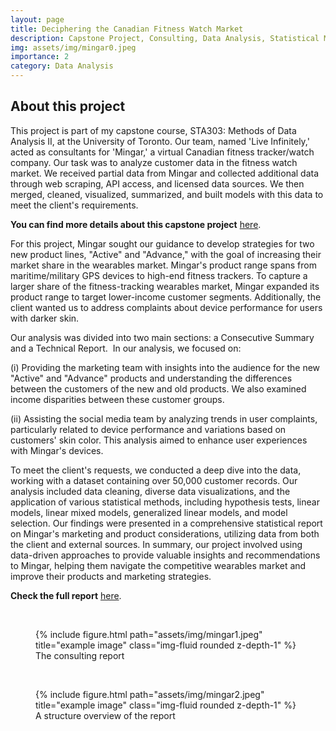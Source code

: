 ```yaml
---
layout: page
title: Deciphering the Canadian Fitness Watch Market
description: Capstone Project, Consulting, Data Analysis, Statistical Modeling
img: assets/img/mingar0.jpeg
importance: 2
category: Data Analysis
---
```


## About this project

This project is part of my capstone course, STA303: Methods of Data Analysis II, at the University of Toronto. Our team, named 'Live Infinitely,' acted as consultants for 'Mingar,' a virtual Canadian fitness tracker/watch company. Our task was to analyze customer data in the fitness watch market. We received partial data from Mingar and collected additional data through web scraping, API access, and licensed data sources. We then merged, cleaned, visualized, summarized, and built models with this data to meet the client's requirements.

**You can find more details about this capstone project** <a href=“https://sta303-bolton.github.io/sta303-w22-final-project/outsiders.html” target="_blank">here</a>.

For this project, Mingar sought our guidance to develop strategies for two new product lines, "Active" and "Advance," with the goal of increasing their market share in the wearables market. Mingar's product range spans from maritime/military GPS devices to high-end fitness trackers. To capture a larger share of the fitness-tracking wearables market, Mingar expanded its product range to target lower-income customer segments. Additionally, the client wanted us to address complaints about device performance for users with darker skin.

Our analysis was divided into two main sections: a Consecutive Summary and a Technical Report.
 In our analysis, we focused on: 

(i) Providing the marketing team with insights into the audience for the new "Active" and "Advance" products and understanding the differences between the customers of the new and old products. We also examined income disparities between these customer groups.

(ii) Assisting the social media team by analyzing trends in user complaints, particularly related to device performance and variations based on customers' skin color. This analysis aimed to enhance user experiences with Mingar's devices.

To meet the client's requests, we conducted a deep dive into the data, working with a dataset containing over 50,000 customer records. Our analysis included data cleaning, diverse data visualizations, and the application of various statistical methods, including hypothesis tests, linear models, linear mixed models, generalized linear models, and model selection. Our findings were presented in a comprehensive statistical report on Mingar's marketing and product considerations, utilizing data from both the client and external sources.
In summary, our project involved using data-driven approaches to provide valuable insights and recommendations to Mingar, helping them navigate the competitive wearables market and improve their products and marketing strategies.

**Check the full report** <a href=“/assets/pdf/mingar.pdf” target="_blank">here</a>.

<br />

<div class="row justify-content-center">
    <div class="col-sm mt-3 mt-md-0">
        <figure class="text-center">
            {% include figure.html path="assets/img/mingar1.jpeg" title="example image" class="img-fluid rounded z-depth-1" %}
            <figcaption class="caption">
                The consulting report
            </figcaption>
        </figure>
    </div>
</div>

<br />

<div class="row justify-content-center">
    <div class="col-sm mt-3 mt-md-0">
        <figure class="text-center">
            {% include figure.html path="assets/img/mingar2.jpeg" title="example image" class="img-fluid rounded z-depth-1" %}
            <figcaption class="caption">
                A structure overview of the report
            </figcaption>
        </figure>
    </div>
</div>
